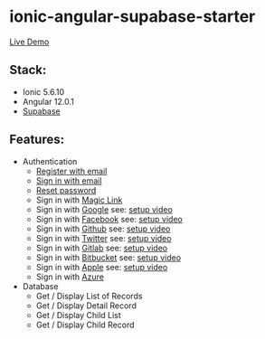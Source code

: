 # ionic-angular-supabase-starter

[Live Demo](https://ionic-angular-supabase-starter.vercel.app/)

## Stack:
- Ionic 5.6.10
- Angular 12.0.1
- [Supabase](https://supabase.io)

## Features:
- Authentication
    - [Register with email](https://supabase.io/docs/reference/javascript/auth-signup)
    - [Sign in with email](https://supabase.io/docs/reference/javascript/auth-signin#sign-in-with-email)
    - [Reset password](https://supabase.io/docs/reference/javascript/reset-password-email)
    - Sign in with [Magic Link](https://supabase.io/docs/reference/javascript/auth-signin#sign-in-with-magic-link)
    - Sign in with [Google](https://supabase.io/docs/reference/javascript/auth-signin#sign-in-using-third-party-providers) see: [setup video](https://youtu.be/dE2vtnv83Fc)
    - Sign in with [Facebook](https://supabase.io/docs/reference/javascript/auth-signin#sign-in-using-third-party-providers) see: [setup video](https://youtu.be/EbV746pWDas)
    - Sign in with [Github](https://supabase.io/docs/reference/javascript/auth-signin#sign-in-using-third-party-providers) see: [setup video](https://youtu.be/RlfCIvmimSA)
    - Sign in with [Twitter](https://supabase.io/docs/reference/javascript/auth-signin#sign-in-using-third-party-providers) see: [setup video](https://youtu.be/z1rWsRb4PDw)
    - Sign in with [Gitlab](https://supabase.io/docs/reference/javascript/auth-signin#sign-in-using-third-party-providers) see: [setup video](https://youtu.be/rlyESzCH4Y0)
    - Sign in with [Bitbucket](https://supabase.io/docs/reference/javascript/auth-signin#sign-in-using-third-party-providers) see: [setup video](https://youtu.be/hBYcIKsXdrM)
    - Sign in with [Apple](https://supabase.io/docs/reference/javascript/auth-signin#sign-in-using-third-party-providers) see: [setup video](https://youtu.be/6I2JEky20ME)
    - Sign in with [Azure](https://supabase.io/docs/reference/javascript/auth-signin#sign-in-using-third-party-providers)
- Database
    - Get / Display List of Records
    - Get / Display Detail Record
    - Get / Display Child List
    - Get / Display Child Record
